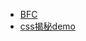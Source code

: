 - [BFC](http://www.w3cplus.com/css/understanding-block-formatting-contexts-in-css.html)
- [ css揭秘demo](http://play.csssecrets.io/)
